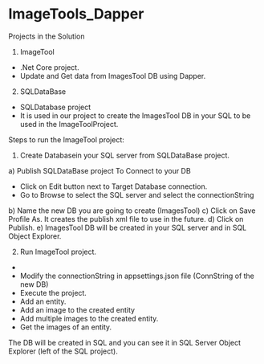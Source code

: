 # ImageTools_Dapper


Projects in the Solution

1)	ImageTool 
-	.Net Core project. 
-	Update and Get data from ImagesTool DB using Dapper.
2)	SQLDataBase
-	SQLDatabase project
-	It is used in our project to create the ImagesTool DB in your SQL to be used in the ImageToolProject.
         
Steps to run the ImageTool project:
1)	Create Databasein your SQL server from SQLDataBase project.

a)	Publish SQLDataBase project
     To Connect to your DB 
-	Click on Edit button next to Target Database connection.
-	Go to Browse to select the SQL server and select the connectionString

b)	Name the new DB you are going to create (ImagesTool)
c)	Click on Save Profile As. It creates the publish xml file to use in the future. 
d)	Click on Publish.
e)	ImagesTool DB will be created in your SQL server and in SQL Object Explorer.

        
2)	Run ImageTool project.
-
- Modify the connectionString in appsettings.json file (ConnString of the new DB)
- Execute the project. 
-	Add an entity.
-	Add an image to the created entity 
-	Add multiple images to the created entity.
-	Get the images of an entity.

 
 


The DB will be created in SQL and you can see it in SQL Server Object Explorer (left of the SQL project).





